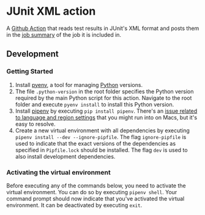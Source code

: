 # JUnit XML action

A [Github Action](https://github.com/features/actions) that reads test results in JUnit's XML format and posts them in the [job summary](https://github.blog/2022-05-09-supercharging-github-actions-with-job-summaries/) of the job it is included in.

## Development
### Getting Started

1. Install [pyenv](https://github.com/pyenv/pyenv), a tool for managing [Python](https://www.python.org/) versions.
1. The file `.python-version` in the root folder specifies the Python version required by the main Python script for this action.
  Navigate to the root folder and execute `pyenv install` to install this Python version.
1. Install [pipenv](https://pypi.python.org/pypi/pipenv) by executing `pip install pipenv`.
  There's an [issue related to language and region settings](https://github.com/pypa/pipenv/issues/538) that you might run into on Macs, but it's easy to resolve.
1. Create a new virtual environment with all dependencies by executing `pipenv install --dev --ignore-pipfile`.
  The flag `ignore-pipfile` is used to indicate that the exact versions of the dependencies as specified in `Pipfile.lock` should be installed.
  The flag `dev` is used to also install development dependencies.

### Activating the virtual environment

Before executing any of the commands below, you need to activate the virtual environment.
You can do so by executing `pipenv shell`.
Your command prompt should now indicate that you've activated the virtual environment.
It can be deactivated by executing `exit`.
